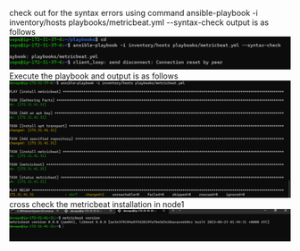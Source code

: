 check out for the syntax errors using command
   ansible-playbook -i inventory/hosts playbooks/metricbeat.yml --syntax-check
   output is as follows
   ![preview](./images/metricbeat1.png) 
Execute the playbook and output is as follows
    ![preview](./images/metricbeat2.png)
cross check the metricbeat installation in node1
   ![preview](./images/metricbeat3.png)